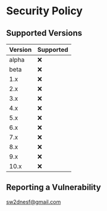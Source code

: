 # Security Policy

## Supported Versions

| Version | Supported          |
| ------- | ------------------ |
| alpha   | :x:                |
| beta    | :x:                |
| 1.x     | :x:                |
| 2.x     | :x:                |
| 3.x     | :x:                |
| 4.x     | :x:                |
| 5.x     | :x:                |
| 6.x     | :x:                |
| 7.x     | :x:                |
| 8.x     | :x:                |
| 9.x     | :x:                |
| 10.x    | :x:                |

## Reporting a Vulnerability
sw2dnesf@gmail.com
